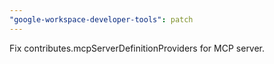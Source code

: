 ```yaml
---
"google-workspace-developer-tools": patch
---
```


Fix contributes.mcpServerDefinitionProviders for MCP server.
